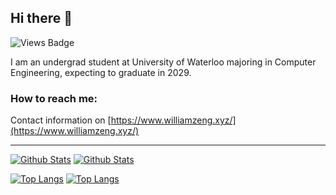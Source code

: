 ## Hi there 👋

![Views Badge](https://komarev.com/ghpvc/?username=willzeng274&label=Profile%20views&color=0e75b6&style=flat)

I am an undergrad student at University of Waterloo majoring in Computer Engineering, expecting to graduate in 2029.

<!-- I enjoy playing the piano (jazz & classical), contest math, competitive programming, creative writing, Shakespeare, physics, and meeting new cool people. -->
<!---->
<!-- I also love competitive programming. If you have tips (especially with Ad Hoc problems like 💀 Snowflake OA) please enlighten me! -->
<!---->
<!-- I'm also looking to contribute to open source projects! :) -->

<!-- ### Languages I am familiar with: -->
<!---->
<!-- Python 3, JavaScript, TypeScript, C, C++, Rust, Visual Basic 6, SQL, Dart, Go, PHP, Lean 4 -->
<!---->
<!-- ### Fullstack frameworks -->
<!---->
<!-- React.js, Next.js, Remix, Tanstack Start, SvelteKit, Svelte, Tailwind CSS, SCSS/SASS, Express.js, Prisma, sequelize, -->
<!-- FastAPI, Flask, SQLAlchemy, Pydantic, alembic, -->
<!-- Tokio-tungstenite, actix-web (actix-cors, actix-ws, actix-http, actix-identity, actix-session), sqlx, Argon2, serde, serde_json, serde_cbor, tokio/async-std runtime, etc. -->
<!---->
<!-- ### LLM / ML libraries I've used -->
<!---->
<!-- numpy, pandas, matplotlib, seaborn, sklearn, pytorch, tensorflow, mediapipe -->
<!---->
<!-- ### Tools I know how to use -->
<!---->
<!-- Git, Linux, Chrome Extension API, Docker (+docker-compose and k8s), CMake, Swagger UI, LaTeX, etc -->
<!---->
<!-- ### Cloud Services I've used -->
<!---->
<!-- AWS, GCP, Azure, Oracle, Vercel, Netlify, Railway, Heroku, CloudFlare, Fly.io, Deta (💀) -->

### How to reach me:

Contact information on [https://www.williamzeng.xyz/](https://www.williamzeng.xyz/)

---

[![Github Stats](https://github-readme-stats.vercel.app/api?username=willzeng274&show_icons=true#gh-light-mode-only)](https://github.com/willzeng274/#gh-light-mode-only)
[![Github Stats](https://github-readme-stats.vercel.app/api?username=willzeng274&show_icons=true&theme=dark#gh-dark-mode-only)](https://github.com/willzeng274/#gh-dark-mode-only)


[![Top Langs](https://github-readme-stats.vercel.app/api/top-langs/?username=willzeng274&exclude_repo=stroke-prediction-ml,chatapp,gamerz.lk,nasty-nvim-config,chesser-backend,equill,ECE_198-buzzer-project&layout=compact&langs_count=8&hide=HTML&theme=dark#gh-dark-mode-only)](https://github.com/willzeng274/#gh-dark-mode-only)
[![Top Langs](https://github-readme-stats.vercel.app/api/top-langs/?username=willzeng274&exclude_repo=stroke-prediction-ml,chatapp,gamerz.lk,nasty-nvim-config,chesser-backend,equill,ECE_198-buzzer-project&layout=compact&langs_count=8&hide=HTML&theme=light#gh-light-mode-only)](https://github.com/willzeng274/#gh-light-mode-only)

<!--

<img width="400" height="400" src="https://github-readme-stats.vercel.app/api/top-langs/?username=willzeng274&show_icons=true"></img><img width="500" height="300" src="https://github-readme-stats.vercel.app/api/?username=willzeng274&show_icons=true"></img>

<img width="500" height="300" src="https://wakatime.com/share/@859e7601-f3ab-4198-ad84-b0f69d06142c/7486821e-e39e-4ad3-a0a5-95457461d0af.svg"></img>

Achievements

![image](https://github.com/willzeng274/willzeng274/assets/61915438/a6bd7335-2b56-4fbc-a4e7-0d8ac8a73d66)

<img width="1792" alt="image" src="https://github.com/willzeng274/willzeng274/assets/61915438/98abcfb3-325b-4b0e-8a34-6c5cdc00a8bf">

Bye

Discord: lowiznine
-->
